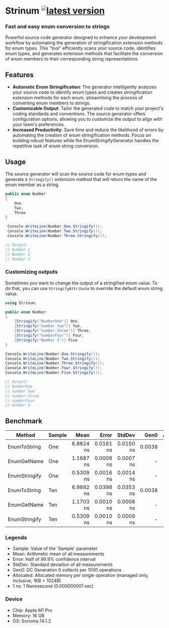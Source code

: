 # Strinum [![latest version](https://img.shields.io/nuget/v/strinum)](https://www.nuget.org/packages/strinum)

### Fast and easy enum conversion to strings 
Powerful source code generator designed to enhance your development workflow by automating the generation of stringification extension methods for enum types. This "tool" efficiently scans your source code, identifies enum types, and generates extension methods that facilitate the conversion of enum members to their corresponding string representations.

## Features
- **Automatic Enum Stringification**: The generator intelligently analyzes your source code to identify enum types and creates stringification extension methods for each enum, streamlining the process of converting enum members to strings.
- **Customizable Output**: Tailor the generated code to match your project's coding standards and conventions. The source generator offers configuration options, allowing you to customize the output to align with your team's preferences.
- **Increased Productivity**: Save time and reduce the likelihood of errors by automating the creation of enum stringification methods. Focus on building robust features while the EnumStringifyGenerator handles the repetitive task of enum string conversion.

## Usage

The source generator will scan the source code for enum types and generate a `Stringify()` extension method that will
return the name of the enum member as a string.

```csharp
public enum Number
{
    One,
    Two,
    Three
}

 Console.WriteLine(Number.One.Stringify());
 Console.WriteLine(Number.Two.Stringify());
 Console.WriteLine(Number.Three.Stringify());

// Output:
// Number 1
// Number 2
// Number 3
```
### Customizing outputs

Sometimes you want to change the output of a stringified enum value. To do that, you can use `StringifyAttribute` to override the default enum string value.

```csharp
using Strinum;

public enum Number
{
    [Stringify("NumberOne")] One,
    [Stringify("number_two")] Two,
    [Stringify("number-three")] Three,
    [Stringify("numberFour")] Four,
    [Stringify("Number 5")] Five
}

Console.WriteLine(Number.One.Stringify());
Console.WriteLine(Number.Two.Stringify());
Console.WriteLine(Number.Three.Stringify());
Console.WriteLine(Number.Four.Stringify());
Console.WriteLine(Number.Five.Stringify());

// Output:
// NumberOne
// number_two
// number-three
// numberFour
// Number 5
```

## Benchmark

| Method        | Sample |      Mean |     Error |    StdDev |   Gen0 | Allocated |
|---------------|--------|----------:|----------:|----------:|-------:|----------:|
| EnumToString  | One    | 6.8824 ns | 0.0161 ns | 0.0150 ns | 0.0038 |      24 B |
| EnumGetName   | One    | 1.1687 ns | 0.0008 ns | 0.0007 ns |      - |         - |
| EnumStringify | One    | 0.5309 ns | 0.0016 ns | 0.0014 ns |      - |         - |
| EnumToString  | Ten    | 6.9882 ns | 0.0398 ns | 0.0353 ns | 0.0038 |      24 B |
| EnumGetName   | Ten    | 1.1703 ns | 0.0010 ns | 0.0008 ns |      - |         - |
| EnumStringify | Ten    | 0.5309 ns | 0.0010 ns | 0.0009 ns |      - |         - |

### Legends

- Sample: Value of the 'Sample' parameter
- Mean: Arithmetic mean of all measurements
- Error: Half of 99.9% confidence interval
- StdDev: Standard deviation of all measurements
- Gen0: GC Generation 0 collects per 1000 operations
- Allocated: Allocated memory per single operation (managed only, inclusive, 1KB = 1024B)
- 1 ns: 1 Nanosecond (0.000000001 sec)

### Device

- Chip: Apple M1 Pro
- Memory: 16 GB
- OS: Sonoma 14.1.2